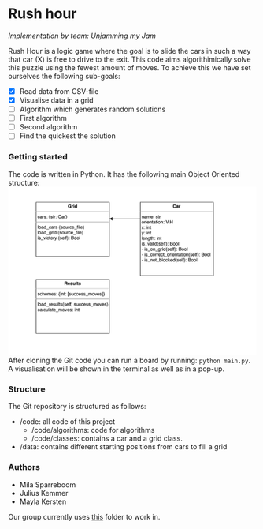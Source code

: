 # Rush hour 

<i>Implementation by team: Unjamming my Jam</i>

Rush Hour is a logic game where the goal is to slide the cars in such a way that car (X) is free to drive to the exit. 
This code aims algorithimically solve this puzzle using the fewest amount of moves. To achieve this we have set ourselves the following sub-goals:

- [x] Read data from CSV-file
- [x] Visualise data in a grid
- [ ] Algorithm which generates random solutions
- [ ] First algorithm 
- [ ] Second algorithm
- [ ] Find the quickest the solution

### Getting started
The code is written in Python. It has the following main Object Oriented structure:
![UX diagram](doc/ux_diagram.png)
After cloning the Git code you can run a board by running:
```python main.py```. A visualisation will be shown in the terminal as well as in a pop-up.

### Structure
The Git repository is structured as follows:
* /code: all code of this project
    * /code/algorithms: code for algorithms
    * /code/classes: contains a car and a grid class.
* /data: contains different starting positions from cars to fill a grid


### Authors
* Mila Sparreboom
* Julius Kemmer
* Mayla Kersten

Our group currently uses [this](https://drive.google.com/drive/folders/1weqj6__kEpObx-_6V2E9ijmGJZKb-iqt) folder to work in.

